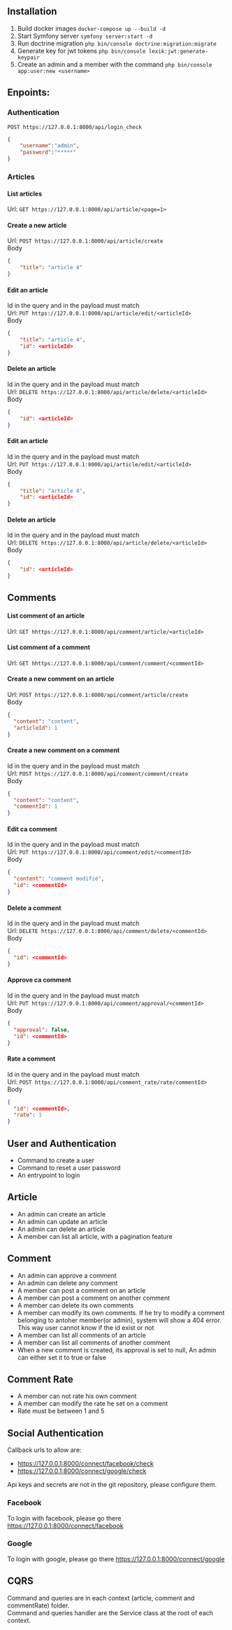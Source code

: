 ## Installation

1. Build docker images
`docker-compose up --build -d`
2. Start Symfony server
`symfony server:start -d`
3. Run doctrine migration
`php bin/console doctrine:migration:migrate`
4. Generate key for jwt tokens
`php bin/console lexik:jwt:generate-keypair`
5. Create an admin and a member with the command
`php bin/console app:user:new <username>`

## Enpoints:
### Authentication
`POST https://127.0.0.1:8000/api/login_check`
```json
{
	"username":"admin",
	"password":"*****"
}
```

### Articles
#### List articles
Url: `GET https://127.0.0.1:8000/api/article/<page=1>`  

#### Create a new article
Url: `POST https://127.0.0.1:8000/api/article/create`  
Body
```json
{
	"title": "article 4"
}
```

#### Edit an article
Id in the query and in the payload must match  
Url: `PUT https://127.0.0.1:8000/api/article/edit/<articleId>`    
Body
```json
{
	"title": "article 4",
    "id": <articleId>
}
```

#### Delete an article
Id in the query and in the payload must match  
Url: `DELETE https://127.0.0.1:8000/api/article/delete/<articleId>`    
Body
```json
{
    "id": <articleId>
}
```

#### Edit an article
Id in the query and in the payload must match  
Url: `PUT https://127.0.0.1:8000/api/article/edit/<articleId>`    
Body
```json
{
    "title": "article 4",
    "id": <articleId>
}
```

#### Delete an article
Id in the query and in the payload must match  
Url: `DELETE https://127.0.0.1:8000/api/article/delete/<articleId>`    
Body
```json
{
    "id": <articleId>
}
```


## Comments
#### List comment of an article
Url: `GET hhttps://127.0.0.1:8000/api/comment/article/<articleId>`

#### List comment of a comment
Url: `GET hhttps://127.0.0.1:8000/api/comment/comment/<commentId>`

#### Create a new comment on an article
Url: `POST https://127.0.0.1:8000/api/comment/article/create`  
Body
```json
{
  "content": "content",
  "articleId": 1
}
```

#### Create a new comment on a comment
Id in the query and in the payload must match  
Url: `POST https://127.0.0.1:8000/api/comment/comment/create`  
Body
```json
{
  "content": "content",
  "commentId": 1
}
```

#### Edit ca comment
Id in the query and in the payload must match  
Url: `PUT https://127.0.0.1:8000/api/comment/edit/<commentId>`  
Body
```json
{
  "content": "comment modifié",
  "id": <commentId>
}
```

#### Delete a comment
Id in the query and in the payload must match  
Url: `DELETE https://127.0.0.1:8000/api/comment/delete/<commentId>`  
Body
```json
{
  "id": <commentId>
}
```

#### Approve ca comment
Id in the query and in the payload must match  
Url: `PUT https://127.0.0.1:8000/api/comment/approval/<commentId>`  
Body
```json
{
  "approval": false,
  "id": <commentId>
}
```

#### Rate a comment
Id in the query and in the payload must match  
Url: `POST https://127.0.0.1:8000/api/comment_rate/rate/commentId>`  
Body
```json
{
  "id": <commentId>,
  "rate": 1
}
```

## User and Authentication
- Command to create a user
- Command to reset a user password
- An entrypoint to login

## Article
- An admin can create an article
- An admin can update an article
- An admin can delete an article
- A member can list all article, with a pagination feature

## Comment
- An admin can approve a comment
- An admin can delete any comment
- A member can post a comment on an article
- A member can post a comment on another comment
- A member can delete its own comments
- A member can modify its own comments. If he try to modify a comment belonging to antoher member(or admin), system will show a 404 error. This way user cannot know if the id exist or not
- A member can list all comments of an article
- A member can list all comments of another comment
- When a new comment is created, its approval is set to null, An admin can either set it to true or false

## Comment Rate
- A member can not rate his own comment
- A member can modify the rate he set on a comment
- Rate must be between 1 and 5

## Social Authentication
Callback urls to allow are:
- https://127.0.0.1:8000/connect/facebook/check
- https://127.0.0.1:8000/connect/google/check

Api keys and secrets are not in the git repository, please configure them.

### Facebook
To login with facebook, please go there https://127.0.0.1:8000/connect/facebook

### Google
To login with google, please go there https://127.0.0.1:8000/connect/google

## CQRS
Command and queries are in each context (article, comment and commentRate) folder.  
Command and queries handler are the <object>Service class at the root of each context.
